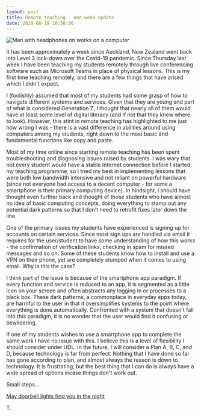 ```yaml
---
layout: post
title: Remote teaching - one week update
date: 2020-08-19 16:58:00
---
```


![Man with headphones on works on a computer](https://images.unsplash.com/photo-1497493292307-31c376b6e479?ixlib=rb-1.2.1&auto=format&fit=crop&w=751&q=80)

It has been approximately a week since Auckland, New Zealand went back into Level 3 lock-down over the Covid-19 pandemic. Since Thursday last week I have been teaching my students remotely through live conferencing software such as Microsoft Teams in place of physical lessons. This is my first time teaching remotely, and there are a few things that have arised which I didn't expect.

I (foolishly) assumed that most of my students had some grasp of how to navigate different systems and services. Given that they are young and part of what is considered Generation Z, I thought that nearly all of them would have at least some level of digital literacy (and if not that they knew where to look). However, this stint in remote teaching has highlighted to me just how wrong I was - there is a vast difference in abilities around using computers among my students, right down to the most basic and fundamental functions like copy and paste.

Most of my time online since starting remote teaching has been spent troubleshooting and diagnosing issues raised by students. I was wary that not every student would have a stable Internet connection before I started my teaching programme, so I tried my best in implementing lessons that were both low bandwidth intensive and not reliant on powerful hardware (since not everyone had access to a decent computer - for some a smartphone is their primary computing device). In hindsight, I should have thought even further back and thought of those students who have almost no idea of basic computing concepts, doing everything to stamp out any potential dark patterns so that I don't need to retrofit fixes later down the line.

One of the primary issues my students have experienced is signing up for accounts on certain services. Since most sign ups are handled via email it requires for the user/student to have some understanding of how this works - the confirmation of verification links, checking in spam for missed messages and so on. Some of these students know how to install and use a VPN on their phone, yet are completely stumped when it comes to using email. Why is this the case?

I think part of the issue is because of the smartphone app paradigm. If every function and service is reduced to an app, it is segmented as a little icon on your screen and often abstracts any logging in or processes to a black box. These dark patterns, a commonplace in everyday apps today, are harmful to the user in that it oversimplifies systems to the point where everything is done automatically. Confronted with a system that doesn't fall into this paradigm, it is no wonder that the user would find it confusing or bewildering.

If one of my students wishes to use a smartphone app to complete the same work I have no issue with this. I believe this is a level of flexibility I should consider under UDL. In the future, I will consider a Plan A, B, C, and D, because technology is far from perfect. Nothing that I have done so far has gone according to plan, and almost always the reason is down to technology. It is frustrating, but the best thing that I can do is always have a wide spread of options incase things don't work out.

Small steps...

[May doorbell lights find you in the night](https://www.are.na/block/8301740)

T.